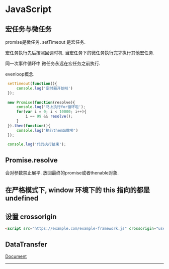 # JavaScript



## 宏任务与微任务

promise是微任务. setTimeout 是宏任务. 

宏任务执行先后按照回调时机. 当宏任务下的微任务执行完才执行其他宏任务. 

同一次事件循环中  微任务永远在宏任务之前执行.

evenloop概念.

```js
 setTimeout(function(){
     console.log('定时器开始啦')
 });
 
 new Promise(function(resolve){
     console.log('马上执行for循环啦');
     for(var i = 0; i < 10000; i++){
         i == 99 && resolve();
     }
 }).then(function(){
     console.log('执行then函数啦')
 });
 
 console.log('代码执行结束');
```



## Promise.resolve 

会对参数禁止展平. 放回最终的promise或者thenable对象. 



## 在严格模式下, window 环境下的 this 指向的都是 undefined



## 设置 crossorigin

```html
<script src="https://example.com/example-framework.js" crossorigin="use-credentials"></script>
```



## DataTransfer

[Document][1]



---

[1]: https://www.zhangxinxu.com/wordpress/2018/09/drag-drop-datatransfer-js/	"DataTransfer"

